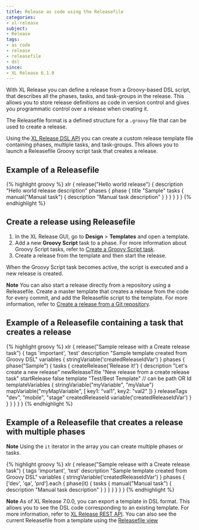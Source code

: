 ```yaml
---
title: Release as code using the Releasefile
categories:
- xl-release
subject:
- Release
tags:
- as code
- release
- releasefile
- dsl
since:
- XL Release 6.1.0
---
```


With XL Release you can define a release from a Groovy-based DSL script, that describes all the phases, tasks, and task-groups in the release. This allows you to store release definitions as code in version control and gives you programmatic control over a release when creating it.

The Releasefile format is a defined structure for a `.groovy` file that can be used to create a release.

Using the [XL Release DSL API](/xl-release/6.2.x/dsl-api) you can create a custom release template file containing phases, multiple tasks, and task-groups. This allows you to launch a Releasefile Groovy script task that creates a release.

## Example of a Releasefile

{% highlight groovy %}
xlr {
    release("Hello world release") {
        description "Hello world release description"
        phases {
            phase {
                title "Sample"
                tasks {
                    manual("Manual task") {
                        description "Manual task description"
                    }
                }
            }
        }
    }
}
{% endhighlight %}

## Create a release using Releasefile

1. In the XL Release GUI, go to **Design** > **Templates** and open a template.
1. Add a new **Groovy Script** task to a phase. For more information about Groovy Script tasks, refer to [Create a Groovy Script task](/xl-release/how-to/create-a-groovy-script-task.html).
1. Create a release from the template and then start the release.

  When the Groovy Script task becomes active, the script is executed and a new release is created.

**Note** You can also start a release directly from a repository using a Releasefile. Create a master template that creates a release from the code for every commit, and add the Releasefile script to the template. For more information, refer to [Create a release from a Git repository](/xl-release/how-to/create-a-release-from-a-git-repository.html).

## Example of a Releasefile containing a task that creates a release

{% highlight groovy %}
xlr {
  release("Sample release with a Create release task") {
    tags 'important', 'test'
    description "Sample template created from Groovy DSL"
    variables {
      stringVariable('createdReleaseIdVar')
    }
    phases {
      phase("Sample") {
        tasks {
          createRelease('Release it!') {
            description "Let's create a new release"
            newReleaseTitle "New release from a create release task"
            startRelease false
            template "Test/Best Template" // can be path OR Id
            templateVariables {
              stringVariable("myVariable", "myValue")
              mapVariable("myMapVariable", [
                key1: "val1",
                key2: "val2"
              ])
            }
            releaseTags "dev", "mobile", "stage"
            createdReleaseId variable('createdReleaseIdVar')
          }
        }
      }
    }
  }
}
{% endhighlight %}

## Example of a Releasefile that creates a release with multiple phases

**Note** Using the `it` iterator in the array you can create multiple phases or tasks.

{% highlight groovy %}
xlr {
  release("Sample release with a Create release task") {
    tags 'important', 'test'
    description "Sample template created from Groovy DSL"
    variables {
      stringVariable('createdReleaseIdVar')
    }
    phases {
    ['dev', 'qa', 'prd'].each {
        phase(it) {
          tasks {
            manual("Manual task") {
              description "Manual task description"
            }
          }
        }
      }
    }
  }
}
{% endhighlight %}

**Note** As of XL Release 7.0.0, you can export a template in DSL format. This allows you to see the DSL code corresponding to an existing template. For more information, refer to [XL Release REST API](/xl-release/6.2.x/rest-docs). You can also see the current Releasefile from a template using the [Releasefile view](/xl-release/how-to/using-the-xfile-view.html)
